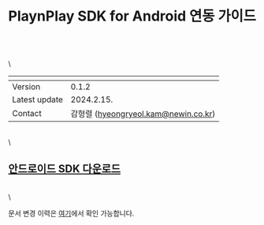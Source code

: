 # PlaynPlay SDK for Android 연동 가이드

\
\
\
\

| <!-- -->    | <!-- --> |
|-------------|----------|
| Version     | 0.1.2    |
| Latest update | 2024.2.15. |
| Contact     | 감형렬 (hyeongryeol.kam@newin.co.kr) |

\
\

## [안드로이드 SDK 다운로드](http://app.playnplay.com/sdks/latest/NPlayerSDKSample-android.zip)

\
\

문서 변경 이력은 [여기](./revision_history/home.md)에서 확인 가능합니다.
